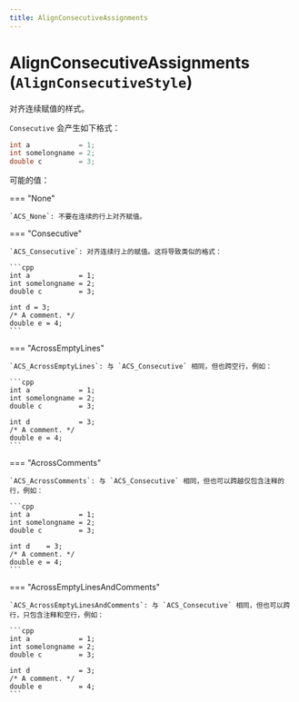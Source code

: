 ```yaml
---
title: AlignConsecutiveAssignments
---
```


# AlignConsecutiveAssignments (`AlignConsecutiveStyle`)

对齐连续赋值的样式。

`Consecutive` 会产生如下格式：

```cpp
int a            = 1;
int somelongname = 2;
double c         = 3;
```

可能的值：

=== "None"

    `ACS_None`: 不要在连续的行上对齐赋值。

=== "Consecutive"

    `ACS_Consecutive`: 对齐连续行上的赋值。这将导致类似的格式：

    ```cpp
    int a            = 1;
    int somelongname = 2;
    double c         = 3;

    int d = 3;
    /* A comment. */
    double e = 4;
    ```

=== "AcrossEmptyLines"

    `ACS_AcrossEmptyLines`: 与 `ACS_Consecutive` 相同，但也跨空行，例如：

    ```cpp
    int a            = 1;
    int somelongname = 2;
    double c         = 3;

    int d            = 3;
    /* A comment. */
    double e = 4;
    ```

=== "AcrossComments"

    `ACS_AcrossComments`: 与 `ACS_Consecutive` 相同，但也可以跨越仅包含注释的行，例如：

    ```cpp
    int a            = 1;
    int somelongname = 2;
    double c         = 3;

    int d    = 3;
    /* A comment. */
    double e = 4;
    ```

=== "AcrossEmptyLinesAndComments"

    `ACS_AcrossEmptyLinesAndComments`: 与 `ACS_Consecutive` 相同，但也可以跨行，只包含注释和空行，例如：

    ```cpp
    int a            = 1;
    int somelongname = 2;
    double c         = 3;

    int d            = 3;
    /* A comment. */
    double e         = 4;
    ```
